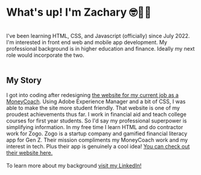 <h1>What's up! I'm Zachary 🤓👋🏾</h1>
<br/>
I've been learning HTML, CSS, and Javascript (officially) since July 2022. I'm interested in front end web and mobile app development. My professional background is in higher education and finance. Ideally my next role would incorporate the two.
<br>
<br>
<h2>My Story</h2>
I got into coding after redesigning <a href="https://ou.edu/moneycoach">the website for my current job as a MoneyCoach</a>. Using Adobe Experience Manager and a bit of CSS, I was able to make the site more student friendly. That website is one of my proudest achievements thus far. I work in financial aid and teach college courses for first year students. So I'd say my professional superpower is simplifying information. In my free time I learn HTML and do contractor work for Zogo. Zogo is a startup company and gamified financial literacy app for Gen Z. Their mission compliments my MoneyCoach work and my interest in tech. Plus their app is genuinely a cool idea! <a href="https://zogo.com">You can check out their website here.</a>
<br>
<br>
To learn more about my background <a href="https://www.Linkedin.com/in/zacharyjpeter94">visit my LinkedIn!</a>
<!---
Zacharyjpeter/Zacharyjpeter is a ✨ special ✨ repository because its `README.md` (this file) appears on your GitHub profile.
You can click the Preview link to take a look at your changes.
--->
